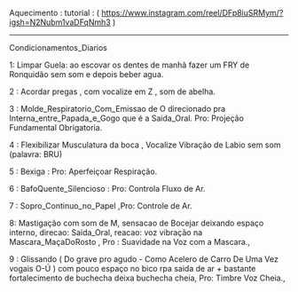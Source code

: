 Aquecimento :
tutorial : ( https://www.instagram.com/reel/DFp8iuSRMym/?igsh=N2Nubm1vaDFqNmh3 )

---

Condicionamentos_Diarios


1: Limpar Guela: ao escovar os dentes de manhã fazer um FRY de Ronquidão sem som  e depois beber agua.

2 : Acordar pregas , com vocalize em Z , som de abelha.

3 : Molde_Respiratorio_Com_Emissao de O direcionado pra Interna_entre_Papada_e_Gogo que é a Saida_Oral. Pro: Projeção Fundamental Obrigatoria.

4 : Flexibilizar Musculatura da boca , Vocalize Vibração de Labio sem som (palavra: BRU)

5 : Bexiga : Pro: Aperfeiçoar Respiração.

6 : BafoQuente_Silencioso : Pro: Controla Fluxo de Ar.

7 : Sopro_Continuo_no_Papel ,Pro: Controle de Ar.

8: Mastigação com som de M, sensacao de Bocejar deixando espaço interno, direcao: Saida_Oral, reacao: voz vibração na Mascara_MaçaDoRosto , Pro : Suavidade na Voz com a Mascara.,

9 : Glissando ( Do grave pro agudo - Como Acelero de Carro De Uma Vez vogais O-Ú ) com pouco espaço no bico rpa saida de ar + bastante fortalecimento de buchecha deixa buchecha cheia, Pro: Timbre Voz Cheia.,
